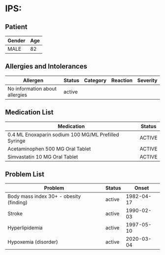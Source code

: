 # IPS:

## Patient

|Gender|Age|
|---|---|
|MALE|82|

## Allergies and Intolerances

|Allergen|Status|Category|Reaction|Severity|
|---|---|---|---|---|
|No information about allergies|active||||

## Medication List

|Medication|Status|
|---|---|
|0.4 ML Enoxaparin sodium 100 MG/ML Prefilled Syringe|ACTIVE|
|Acetaminophen 500 MG Oral Tablet|ACTIVE|
|Simvastatin 10 MG Oral Tablet|ACTIVE|

## Problem List

|Problem|Status|Onset|
|---|---|---|
|Body mass index 30+ - obesity (finding)|active|1982-04-17|
|Stroke|active|1990-02-03|
|Hyperlipidemia|active|1997-05-10|
|Hypoxemia (disorder)|active|2020-03-04|
